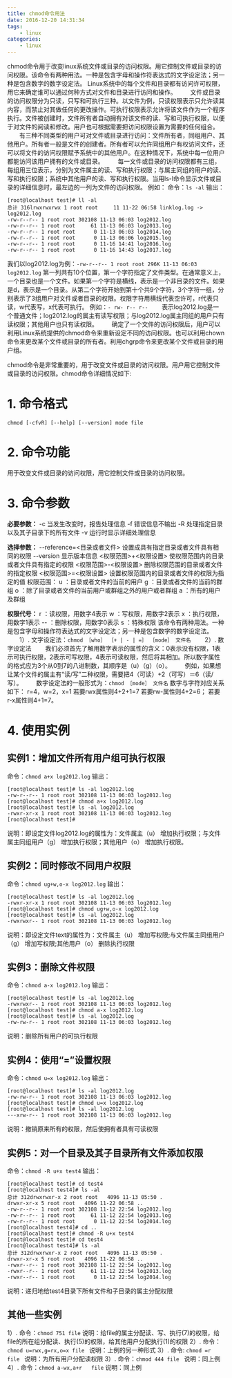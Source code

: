 ```yaml
---
title: chmod命令用法
date: 2016-12-20 14:31:34
tags: 
	- linux
categories: 
	- linux
---
```


chmod命令用于改变linux系统文件或目录的访问权限。用它控制文件或目录的访问权限。该命令有两种用法。一种是包含字母和操作符表达式的文字设定法；另一种是包含数字的数字设定法。
Linux系统中的每个文件和目录都有访问许可权限，用它来确定谁可以通过何种方式对文件和目录进行访问和操作。
　　文件或目录的访问权限分为只读，只写和可执行三种。以文件为例，只读权限表示只允许读其内容，而禁止对其做任何的更改操作。可执行权限表示允许将该文件作为一个程序执行。文件被创建时，文件所有者自动拥有对该文件的读、写和可执行权限，以便于对文件的阅读和修改。用户也可根据需要把访问权限设置为需要的任何组合。
　　有三种不同类型的用户可对文件或目录进行访问：文件所有者，同组用户、其他用户。所有者一般是文件的创建者。所有者可以允许同组用户有权访问文件，还可以将文件的访问权限赋予系统中的其他用户。在这种情况下，系统中每一位用户都能访问该用户拥有的文件或目录。
　　每一文件或目录的访问权限都有三组，每组用三位表示，分别为文件属主的读、写和执行权限；与属主同组的用户的读、写和执行权限；系统中其他用户的读、写和执行权限。当用ls-l命令显示文件或目录的详细信息时，最左边的一列为文件的访问权限。 例如：
命令：`ls -al`
输出：
``` 
[root@localhost test]# ll -al
总计 316lrwxrwxrwx 1 root root     11 11-22 06:58 linklog.log -> log2012.log
-rw-r--r-- 1 root root 302108 11-13 06:03 log2012.log
-rw-r--r-- 1 root root     61 11-13 06:03 log2013.log
-rw-r--r-- 1 root root      0 11-13 06:03 log2014.log
-rw-r--r-- 1 root root      0 11-13 06:06 log2015.log
-rw-r--r-- 1 root root      0 11-16 14:41 log2016.log
-rw-r--r-- 1 root root      0 11-16 14:43 log2017.log
```
<!--more-->
我们以log2012.log为例：`-rw-r--r-- 1 root root 296K 11-13 06:03 log2012.log`
第一列共有10个位置，第一个字符指定了文件类型。在通常意义上，一个目录也是一个文件。如果第一个字符是横线，表示是一个非目录的文件。如果是d，表示是一个目录。从第二个字符开始到第十个共9个字符，3个字符一组，分别表示了3组用户对文件或者目录的权限。权限字符用横线代表空许可，r代表只读，w代表写，x代表可执行。
例如：`- rw- r-- r--`
　　表示log2012.log是一个普通文件；log2012.log的属主有读写权限；与log2012.log属主同组的用户只有读权限；其他用户也只有读权限。
　　确定了一个文件的访问权限后，用户可以利用Linux系统提供的chmod命令来重新设定不同的访问权限。也可以利用chown命令来更改某个文件或目录的所有者。利用chgrp命令来更改某个文件或目录的用户组。 

chmod命令是非常重要的，用于改变文件或目录的访问权限。用户用它控制文件或目录的访问权限。chmod命令详细情况如下:
# 1. 命令格式
`chmod [-cfvR] [--help] [--version] mode file`
# 2. 命令功能
用于改变文件或目录的访问权限，用它控制文件或目录的访问权限。
# 3. 命令参数
**必要参数：**
-c 当发生改变时，报告处理信息
-f 错误信息不输出
-R 处理指定目录以及其子目录下的所有文件
-v 运行时显示详细处理信息

**选择参数：**
--reference=<目录或者文件> 设置成具有指定目录或者文件具有相同的权限
--version 显示版本信息
<权限范围>+<权限设置> 使权限范围内的目录或者文件具有指定的权限
<权限范围>-<权限设置> 删除权限范围的目录或者文件的指定权限
<权限范围>=<权限设置> 设置权限范围内的目录或者文件的权限为指定的值
权限范围：
u ：目录或者文件的当前的用户
g ：目录或者文件的当前的群组
o ：除了目录或者文件的当前用户或群组之外的用户或者群组
a ：所有的用户及群组

**权限代号：**
r ：读权限，用数字4表示
w ：写权限，用数字2表示
x ：执行权限，用数字1表示
-- ：删除权限，用数字0表示
s ：特殊权限 
该命令有两种用法。一种是包含字母和操作符表达式的文字设定法；另一种是包含数字的数字设定法。
　　1）. 文字设定法：`chmod ［who］ ［+ | - | =］ ［mode］ 文件名`
　　2）. 数字设定法
　　我们必须首先了解用数字表示的属性的含义：0表示没有权限，1表示可执行权限，2表示可写权限，4表示可读权限，然后将其相加。所以数字属性的格式应为3个从0到7的八进制数，其顺序是（u）（g）（o）。
　　例如，如果想让某个文件的属主有“读/写”二种权限，需要把4（可读）+2（可写）＝6（读/写）。
　　数字设定法的一般形式为：`chmod ［mode］ 文件名`
数字与字符对应关系如下：
r=4，w=2，x=1
若要rwx属性则4+2+1=7
若要rw-属性则4+2=6；
若要r-x属性则4+1=7。 
# 4. 使用实例
## 实例1：增加文件所有用户组可执行权限
命令：`chmod a+x log2012.log`
输出：
```
[root@localhost test]# ls -al log2012.log 
-rw-r--r-- 1 root root 302108 11-13 06:03 log2012.log
[root@localhost test]# chmod a+x log2012.log 
[root@localhost test]# ls -al log2012.log 
-rwxr-xr-x 1 root root 302108 11-13 06:03 log2012.log
[root@localhost test]#
```
说明：即设定文件log2012.log的属性为：文件属主（u） 增加执行权限；与文件属主同组用户（g） 增加执行权限；其他用户（o） 增加执行权限。
　
## 实例2：同时修改不同用户权限
命令：`chmod ug+w,o-x log2012.log`
输出：
```
[root@localhost test]# ls -al log2012.log 
-rwxr-xr-x 1 root root 302108 11-13 06:03 log2012.log
[root@localhost test]# chmod ug+w,o-x log2012.log 
[root@localhost test]# ls -al log2012.log 
-rwxrwxr-- 1 root root 302108 11-13 06:03 log2012.log
```
说明：即设定文件text的属性为：文件属主（u） 增加写权限;与文件属主同组用户（g） 增加写权限;其他用户（o） 删除执行权限

## 实例3：删除文件权限
命令：`chmod a-x log2012.log`
输出：
```
[root@localhost test]# ls -al log2012.log 
-rwxrwxr-- 1 root root 302108 11-13 06:03 log2012.log
[root@localhost test]# chmod a-x log2012.log 
[root@localhost test]# ls -al log2012.log 
-rw-rw-r-- 1 root root 302108 11-13 06:03 log2012.log
```
说明：删除所有用户的可执行权限 
　
## 实例4：使用“=”设置权限 
命令：`chmod u=x log2012.log`
输出：
```
[root@localhost test]# ls -al log2012.log 
-rw-rw-r-- 1 root root 302108 11-13 06:03 log2012.log
[root@localhost test]# chmod u=x log2012.log 
[root@localhost test]# ls -al log2012.log 
---xrw-r-- 1 root root 302108 11-13 06:03 log2012.log
```
说明：撤销原来所有的权限，然后使拥有者具有可读权限 

## 实例5：对一个目录及其子目录所有文件添加权限 
命令：`chmod -R u+x test4`
输出：
```
[root@localhost test]# cd test4
[root@localhost test4]# ls -al
总计 312drwxrwxr-x 2 root root   4096 11-13 05:50 .
drwxr-xr-x 5 root root   4096 11-22 06:58 ..
-rw-r--r-- 1 root root 302108 11-12 22:54 log2012.log
-rw-r--r-- 1 root root     61 11-12 22:54 log2013.log
-rw-r--r-- 1 root root      0 11-12 22:54 log2014.log
[root@localhost test4]# cd ..
[root@localhost test]# chmod -R u+x test4
[root@localhost test]# cd test4
[root@localhost test4]# ls -al
总计 312drwxrwxr-x 2 root root   4096 11-13 05:50 .
drwxr-xr-x 5 root root   4096 11-22 06:58 ..
-rwxr--r-- 1 root root 302108 11-12 22:54 log2012.log
-rwxr--r-- 1 root root     61 11-12 22:54 log2013.log
-rwxr--r-- 1 root root      0 11-12 22:54 log2014.log
````
说明：递归地给test4目录下所有文件和子目录的属主分配权限

## 其他一些实例
1）. 命令：`chmod 751 file`
说明：给file的属主分配读、写、执行(7)的权限，给file的所在组分配读、执行(5)的权限，给其他用户分配执行(1)的权限
2）. 命令：`chmod u=rwx,g=rx,o=x file `
说明：上例的另一种形式
3）. 命令: `chmod =r file `
说明：为所有用户分配读权限
3）. 命令：`chmod 444 file `
说明：同上例
4）. 命令：`chmod a-wx,a+r   file`
说明：同上例